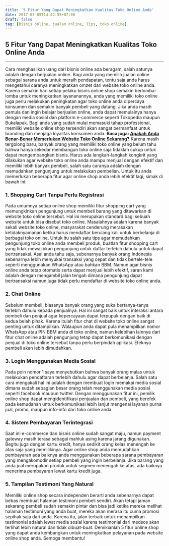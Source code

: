 ```yaml
---
title: '5 Fitur Yang Dapat Meningkatkan Kualitas Toko Online Anda'
date: 2017-07-05T14:42:55+07:00
draft: false
tag: [bisnis online, jualan online, Tips, toko online]
---
```

## 5 Fitur Yang Dapat Meningkatkan Kualitas Toko Online Anda
----
Cara menghasilkan uang dari bisnis online ada beragam, salah satunya adalah dengan berjualan online. Bagi anda yang memilih jualan online sebagai sarana anda untuk meraih pendapatan, tentu saja anda harus mengetahui caranya meningkatkan omzet dari website toko online anda. Karena semakin hari setiap pelaku bisnis online shop semakin berlomba-lomba untuk meningkatkan layananannya, anda yang memiliki toko online juga perlu melakukan peningkatan agar toko online anda dipercaya konsumen dan semakin banyak pembeli yang datang. Jika anda masih pemula dan ingin belajar berjualan online, anda dapat memulainya hanya dengan media sosial dan platform e-commerce seperti Tokopedia maupun Bukalapak. Bagi anda yang sudah mulai memasuki tahap professional, memiliki website online shop tersendiri akan sangat bermanfaat untuk branding dan menjaga loyalitas konsumen anda. **Baca juga: [Apakah Anda Benar-Benar Memerlukan Website Toko Online Sekarang?](https://www.digiweb.co.id/2017/07/01/perlukah-anda-membuat-toko-online-saat-ini/)** Karena masih tergolong baru, banyak orang yang memiliki toko online yang belum tahu bahwa hanya sekedar membangun toko online saja tidaklah cukup untuk dapat mengembangkan bisnis. Harus ada langkah-langkah kongkrit yang dilakukan agar website toko online anda mampu menjual dengan efektif dan memiliki lebih banyak pembeli, salah satu caranya adalah dengan memudahkan pengunjung untuk melakukan pembelian. Untuk itu anda memerlukan beberapa fitur agar online shop anda lebih efektif lagi, simak di bawah ini:

### 1\. Shopping Cart Tanpa Perlu Registrasi

Pada umumnya setiap online shop memiliki fitur shopping cart yang memungkinkan pengunjung untuk membeli barang yang ditawarkan di website toko online tersebut. Hal ini merupakan standard bagi sebuah website untuk bisa disebut toko online. Masalahnya adalah karena banyak sekali website toko online, masyarakat cenderung merasakan ketidaknyamanan ketika harus mendaftar berulang kali untuk berbelanja di berbagai toko online. Untuk itu salah satu tips agar memudahkan pengunjung toko online anda membeli produk, buatlah fitur shopping cart yang tidak mewajibkan pengunjung untuk daftar terlebih dahulu untuk dapat bertransaksi. Asal anda tahu saja, sebenarnya banyak orang Indonesia sebenarnya lebih menyukai transaksi yang cepat dan tidak bertele-tele seperti menggunakan WhatsApp atau bahkan BBM. Namun agar bisnis online anda tetap otomatis serta dapat menjual lebih efektif, saran kami adalah dengan mengambil jalan tengah dimana pengunjung dapat bertransaksi namun juga tidak perlu mendaftar di website toko online anda.

### 2\. Chat Online

Sebelum membeli, biasanya banyak orang yang suka bertanya-tanya terlebih dahulu kepada penjualnya. Hal ini sangat baik untuk interaksi antara pembeli dan penjual agar kepercayaan dapat terpupuk dengan baik di kedua belah pihak. Karena itulah fitur chat di website toko online sangat penting untuk ditampilkan. Walaupun anda dapat pula menampilkan nomor WhatsApp atau PIN BBM anda di toko online, namun kelebihan lainnya dari fitur chat online adalah pengunjung tetap dapat berkomunikasi dengan penjual di toko online tersebut tanpa perlu berpindah aplikasi. Efeknya pembeli akan lebih dimudahkan.

### 3\. Login Menggunakan Media Sosial

Pada poin nomor 1 saya menyebutkan bahwa banyak orang malas untuk melakukan pendaftaran terlebih dahulu agar dapat berbelanja. Salah satu cara mengakali hal ini adalah dengan membuat login memakai media sosial dimana sudah sebagian besar orang telah menggunakan media sosial seperti facebook maupun twitter. Dengan menggunakan fitur ini, pemilik online shop dapat mengidentifikasi penjualan dan pembeli, yang berefek pada kemudahan untuk berkomunikasi lebih lanjut mengenai layanan purna jual, promo, maupun info-info dari toko online anda.

### 4\. Sistem Pembayaran Terintegrasi

Saat ini e-commerce dan bisnis online sudah sangat maju, namun payment gateway masih terasa sebagai mahluk asing karena jarang digunakan. Begitu juga dengan kartu kredit, hanya sedikit orang kelas menengah ke atas saja yang memilikinya. Agar online shop anda memudahkan pembayaran ada baiknya anda menggunakan beberapa sarana pembayaran yang mengakomodir setiap pembeli yang ingin berbelanja. Jika barang yang anda jual merupakan produk untuk segmen menengah ke atas, ada baiknya menerima pembayaran lewat kartu kredit juga.

### 5\. Tampilan Testimoni Yang Natural

Memiliki online shop secara independen berarti anda sebenarnya dapat bebas membuat halaman testimoni pembeli sendiri. Akan tetapi jaman sekarang pembeli sudah semakin pintar dan bisa jadi ketika mereka melihat halaman testimoni yang anda buat, mereka akan merasa itu cuma promosi sepihak saja dari anda. Karena itu, jalan terbaik untuk menampilkan testimonial adalah lewat media sosial karena testimonial dari medsos akan terlihat lebih natural dan tidak dibuat-buat. Demikianlah 5 fitur online shop yang dapat anda kembangkan untuk meningkatkan pelayanan pada website online shop anda. Semoga membantu!